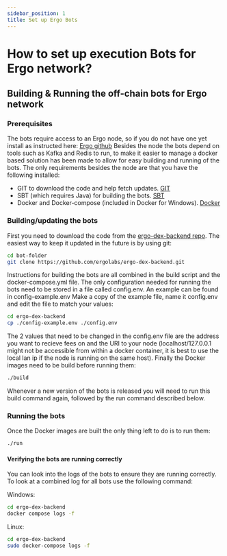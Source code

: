 ```yaml
---
sidebar_position: 1
title: Set up Ergo Bots
---
```


# How to set up execution Bots for Ergo network?

## Building & Running the off-chain bots for Ergo network

### Prerequisites
The bots require access to an Ergo node, so if you do not have one yet install as instructed here: [Ergo github](https://github.com/ergoplatform/ergo)
Besides the node the bots depend on tools such as Kafka and Redis to run, to make it easier to manage a docker based solution has been made to allow for easy building and running of the bots.
The only requirements besides the node are that you have the following installed:
 - GIT to download the code and help fetch updates. [GIT](https://git-scm.com/)
 - SBT (which requires Java) for building the bots. [SBT](https://www.scala-sbt.org/index.html)
 - Docker and Docker-compose (included in Docker for Windows). [Docker](https://www.docker.com/get-started)

### Building/updating the bots
First you need to download the code from the [ergo-dex-backend repo](https://github.com/ergolabs/ergo-dex-backend). The easiest way to keep it updated in the future is by using git:
```bash
cd bot-folder
git clone https://github.com/ergolabs/ergo-dex-backend.git
```
Instructions for building the bots are all combined in the build script and the docker-compose.yml file. The only configuration needed for running the bots need to be stored in a file called config.env. An example can be found in config-example.env
Make a copy of the example file, name it config.env and edit the file to match your values:
```bash
cd ergo-dex-backend
cp ./config-example.env ./config.env
```
The 2 values that need to be changed in the config.env file are the address you want to recieve fees on and the URI to your node (localhost/127.0.0.1 might not be accessible from within a docker container, it is best to use the local lan ip if the node is running on the same host).
Finally the Docker images need to be build before running them:
```bash
./build
```
Whenever a new version of the bots is released you will need to run this build command again, followed by the run command described below.

### Running the bots
Once the Docker images are built the only thing left to do is to run them:
```bash
./run
```

#### Verifying the bots are running correctly
You can look into the logs of the bots to ensure they are running correctly. To look at a combined log for all bots use the following command:

Windows:
```bash
cd ergo-dex-backend
docker compose logs -f
```
Linux:
```bash
cd ergo-dex-backend
sudo docker-compose logs -f
```
